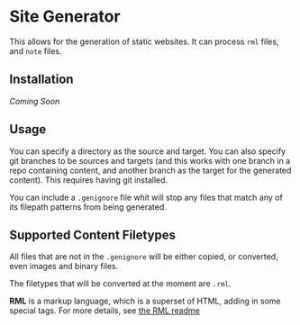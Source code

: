 # Site Generator

This allows for the generation of static websites. It can process `rml` files, and `note` files. 

## Installation

*Coming Soon*

## Usage

You can specify a directory as the source and target.
You can also specify git branches to be sources and targets (and this works with one branch in a repo containing content, and another branch as the target for the generated content). This requires having git installed.

You can include a `.genignore` file whit will stop any files that match any of its filepath patterns from being generated.

## Supported Content Filetypes

All files that are not in the `.genignore` will be either copied, or converted, even images and binary files.

The filetypes that will be converted at the moment are `.rml`. 

**RML** is a markup language, which is a superset of HTML, adding in some special tags.
For more details, see [the RML readme](https://github.com/IMP1/site-generation/blob/master/RML.md)

